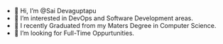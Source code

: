 - 👋 Hi, I’m @Sai Devaguptapu
- 👀 I’m interested in DevOps and Software Development areas.
- 🌱 I recently Graduated from my Maters Degree in Computer Science.
- 💞️ I’m looking for Full-Time Oppurtunities.

<!---
sdevagup/sdevagup is a ✨ special ✨ repository because its `README.md` (this file) appears on your GitHub profile.
You can click the Preview link to take a look at your changes.
--->
